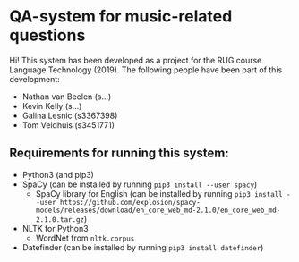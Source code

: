 # QA-system for music-related questions
Hi! This system has been developed as a project for the RUG course Language Technology (2019).
The following people have been part of this development:
- Nathan van Beelen (s...)
- Kevin Kelly (s...)
- Galina Lesnic (s3367398)
- Tom Veldhuis (s3451771)
## Requirements for running this system:
- Python3 (and pip3)
- SpaCy (can be installed by running `pip3 install --user spacy`)
  - SpaCy library for English (can be installed by running `pip3 install --user https://github.com/explosion/spacy-models/releases/download/en_core_web_md-2.1.0/en_core_web_md-2.1.0.tar.gz`)
- NLTK for Python3
  - WordNet from `nltk.corpus`
- Datefinder (can be installed by running `pip3 install datefinder`)
